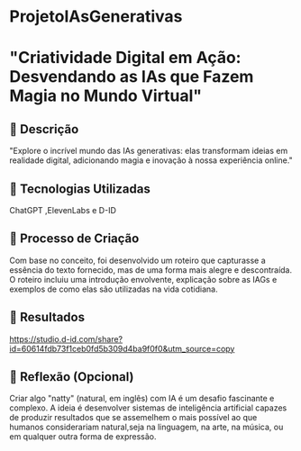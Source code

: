# ProjetoIAsGenerativas
# "Criatividade Digital em Ação: Desvendando as IAs que Fazem Magia no Mundo Virtual"

## 📒 Descrição
"Explore o incrível mundo das IAs generativas: elas transformam ideias em realidade digital, adicionando magia e inovação à nossa experiência online."

## 🤖 Tecnologias Utilizadas
ChatGPT ,ElevenLabs e D-ID 

## 🧐 Processo de Criação
Com base no conceito, foi desenvolvido um roteiro que capturasse a essência do texto fornecido, mas de uma forma mais alegre e descontraída.
O roteiro incluiu uma introdução envolvente, explicação sobre as IAGs e exemplos de como elas são utilizadas na vida cotidiana.

## 🚀 Resultados
https://studio.d-id.com/share?id=60614fdb73f1ceb0fd5b309d4ba9f0f0&utm_source=copy

## 💭 Reflexão (Opcional)
Criar algo "natty" (natural, em inglês) com IA é um desafio fascinante e complexo.
 A ideia é desenvolver sistemas de inteligência artificial capazes de produzir resultados que se assemelhem o mais possível ao que 
humanos considerariam natural,seja na linguagem, na arte, na música, ou em qualquer outra forma de expressão.

